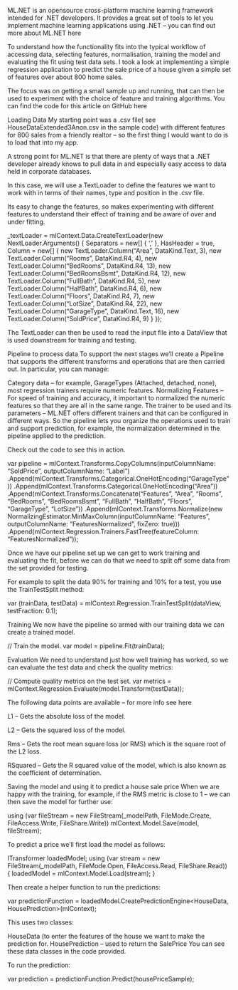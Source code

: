 ML.NET is an opensource cross-platform machine learning framework intended for .NET developers. It provides a great set of tools to let you implement machine learning applications using .NET – you can find out more about ML.NET here

To understand how the functionality fits into the typical workflow of accessing data, selecting features, normalisation, training the model and evaluating the fit using test data sets. I took a look at implementing a simple regression application to predict the sale price of a house given a simple set of features over about 800 home sales.

The focus was on getting a small sample up and running, that can then be used to experiment with the choice of feature and training algorithms. You can find the code for this article on GitHub here

Loading Data
My starting point was a .csv file( see HouseDataExtended3Anon.csv in the sample code) with different features for 800 sales from a friendly realtor – so the first thing I would want to do is to load that into my app.

A strong point for ML.NET is that there are plenty of ways that a .NET developer already knows to pull data in and especially easy access to data held in corporate databases.

In this case, we will use a TextLoader to define the features we want to work with in terms of their names, type and position in the .csv file.

Its easy to change the features, so makes experimenting with different features to understand their effect of training and be aware of over and under fitting.

_textLoader = mlContext.Data.CreateTextLoader(new NextLoader.Arguments()
{
Separators = new[] { ‘,’ },
HasHeader = true,
Column = new[]
{
new TextLoader.Column(“Area”, DataKind.Text, 3),
new TextLoader.Column(“Rooms”, DataKind.R4, 4),
new TextLoader.Column(“BedRooms”, DataKind.R4, 13),
new TextLoader.Column(“BedRoomsBsmt”, DataKind.R4, 12),
new TextLoader.Column(“FullBath”, DataKind.R4, 5),
new TextLoader.Column(“HalfBath”, DataKind.R4, 6),
new TextLoader.Column(“Floors”, DataKind.R4, 7),
new TextLoader.Column(“LotSize”, DataKind.R4, 22),
new TextLoader.Column(“GarageType”, DataKind.Text, 16),
new TextLoader.Column(“SoldPrice”, DataKind.R4, 9)
}
});

The TextLoader can then be used to read the input file into a DataView that is used downstream for training and testing.

Pipeline to process data
To support the next stages we’ll create a Pipeline that supports the different transforms and operations that are then carried out.  In particular, you can manage:

Category data – for example, GarageTypes (Attached, detached, none), most regression trainers require numeric features.
Normalizing Features – For speed of training and accuracy, it important to normalized the numeric features so that they are all in the same range.
The trainer to be used and its parameters – ML.NET offers different trainers and that can be configured in different ways.
So the pipeline lets you organize the operations used to train and support prediction, for example, the normalization determined in the pipeline applied to the prediction.

Check out the code to see this in action.

var pipeline = mlContext.Transforms.CopyColumns(inputColumnName: “SoldPrice”, outputColumnName: “Label”)
.Append(mlContext.Transforms.Categorical.OneHotEncoding(“GarageType”))
.Append(mlContext.Transforms.Categorical.OneHotEncoding(“Area”))
.Append(mlContext.Transforms.Concatenate(“Features”, “Area”, “Rooms”, “BedRooms”, “BedRoomsBsmt”, “FullBath”, “HalfBath”, “Floors”, “GarageType”, “LotSize”))
.Append(mlContext.Transforms.Normalize(new NormalizingEstimator.MinMaxColumn(inputColumnName: “Features”, outputColumnName: “FeaturesNormalized”, fixZero: true)))
.Append(mlContext.Regression.Trainers.FastTree(featureColumn: “FeaturesNormalized”));

Once we have our pipeline set up we can get to work training and evaluating the fit, before we can do that we need to split off some data from the set provided for  testing.

For example to split the data 90% for training and 10% for a test, you use the TrainTestSplit method:

var (trainData, testData) = mlContext.Regression.TrainTestSplit(dataView, testFraction: 0.1);

Training
We now have the pipeline so armed with our training data we can create a trained model.

// Train the model.
var model = pipeline.Fit(trainData);

Evaluation
We need to understand just how well training has worked, so we can evaluate the test data and check the quality metrics:

// Compute quality metrics on the test set.
var metrics = mlContext.Regression.Evaluate(model.Transform(testData));

The following data points are available – for more info see here

L1 – Gets the absolute loss of the model.

L2  – Gets the squared loss of the model.

Rms – Gets the root mean square loss (or RMS) which is the square root of the L2 loss.

RSquared – Gets the R squared value of the model, which is also known as the coefficient of determination.

Saving the model and using it to predict a house sale price
When we are happy with the training, for example, if the RMS metric is close to 1 – we can then save the model for further use:

using (var fileStream = new FileStream(_modelPath, FileMode.Create, FileAccess.Write, FileShare.Write))
mlContext.Model.Save(model, fileStream);

To predict a price we’ll first load the model as follows:

ITransformer loadedModel;
using (var stream = new FileStream(_modelPath, FileMode.Open, FileAccess.Read, FileShare.Read))
{
loadedModel = mlContext.Model.Load(stream);
}

Then create a helper function to run the predictions:

var predictionFunction = loadedModel.CreatePredictionEngine<HouseData, HousePrediction>(mlContext);

This uses two classes:

HouseData (to enter the features of the house we want to make the prediction for.
HousePrediction – used to return the SalePrice
You can see these data classes in the code provided.

To run the prediction:

var prediction = predictionFunction.Predict(housePriceSample);

 